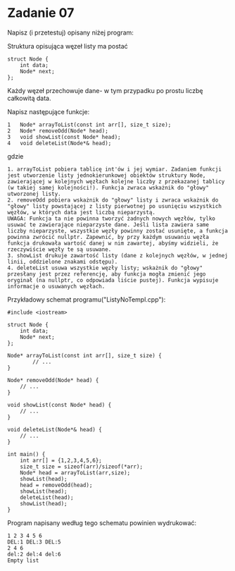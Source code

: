 # Zadanie 07

Napisz (i przetestuj) opisany niżej program:

Struktura opisująca węzeł listy ma postać

	struct Node {
		int data;
		Node* next;
	};

Każdy węzeł przechowuje dane- w tym przypadku po prostu liczbę całkowitą data.

Napisz następujące funkcje:

	1	Node* arrayToList(const int arr[], size_t size);
	2	Node* removeOdd(Node* head);
	3	void showList(const Node* head);
	4	void deleteList(Node*& head);

gdzie

	1. arrayToList pobiera tablicę int'ów i jej wymiar. Zadaniem funkcji jest utworzenie listy jednokierunkowej obiektów struktury Node, zawierającej w kolejnych węzłach kolejne liczby z przekazanej tablicy (w takiej samej kolejności!). Funkcja zwraca wskażnik do "głowy" utworzonej listy.
	2. removeOdd pobiera wskażnik do "głowy" listy i zwraca wskażnik do "głowy" listy powstającej z listy pierwotnej po usunięciu wszystkich węzłów, w których data jest liczbą nieparzystą.
	UWAGA: Funkcja ta nie powinna tworzyć żadnych nowych węzłów, tylko usuwać te zawierające nieparzyste dane. Jeśli lista zawiera same liczby nieparzyste, wszystkie węzły powinny zostać usunięte, a funkcja powinna zwrócić nullptr. Zapewnić, by przy każdym usuwaniu węzła funkcja drukowała wartość danej w nim zawartej, abyśmy widzieli, że rzeczywiście węzły te są usuwane.
	3. showList drukuje zawartość listy (dane z kolejnych węzłów, w jednej linii, oddzielone znakami odstępu).
	4. deleteList usuwa wszystkie węzły listy; wskażnik do "głowy" przesłany jest przez referencję, aby funkcja mogła zmienić jego oryginał (na nullptr, co odpowiada liście pustej). Funkcja wypisuje informacje o usuwanych węzłach.

Przykładowy schemat programu("ListyNoTempl.cpp"):
	
	#include <iostream>
	
	struct Node {
		int data;
		Node* next;
	};
	
	Node* arrayToList(const int arr[], size_t size) {
			// ...
	}
	
	Node* removeOdd(Node* head) {
		// ...
	}
	
	void showList(const Node* head) {
		// ...
	}
	
	void deleteList(Node*& head) {
		// ...
	}
	
	int main() {
		int arr[] = {1,2,3,4,5,6};
		size_t size = sizeof(arr)/sizeof(*arr);
		Node* head = arrayToList(arr,size);
		showList(head);
		head = removeOdd(head);
		showList(head);
		deleteList(head);
		showList(head);
	}

Program napisany według tego schematu powinien wydrukować:

	1 2 3 4 5 6
	DEL:1 DEL:3 DEL:5
	2 4 6
	del:2 del:4 del:6
	Empty list